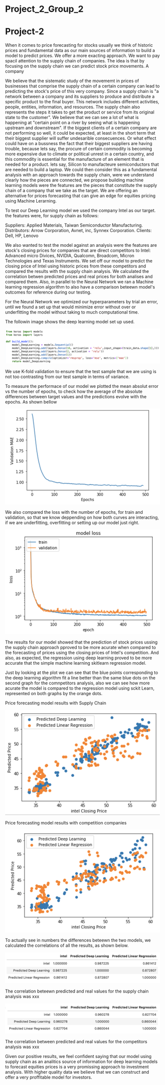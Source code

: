 # Project_2_Group_2

# Project-2

When it comes to price forecasting for stocks usually we think of historic prices and fundamental data as our main sources of information to build a model to predict prices. We offer a more exacting approach. We want to pay spacil attention to the supply chain of companies. The idea is that by focusing on the supply chain we can predict stock price movements. A company 


We believe that the sistematic study of the movememt in prices of businesses that comprise the supply chain of a certain company can lead to predicting the stock's price of this very company. Since a supply chain is "a network between a company and its suppliers to produce and distribute a specific product to the final buyer. This network includes different activities, people, entities, information, and resources. The supply chain also represents the steps it takes to get the product or service from its original state to the customer". We believe that we can see a lot of what is happening at "certain point on a river by seeing what is happening upstream and downstream". If the biggest clients of a certain company are not performing so well, it could be expected, at least in the short term that their biggest supplier will suffer undesarible consecuences. Or what effect could have on a bussness the fact that their biggest suppliers are having trouble, because lets say, the procure of certain commodity is becoming more expensive due to climate or political unrest in a certain country, and this commodity is essential for the manufacture of an element that is needed for a product. lets say, Silicon to manufacteure semiconductors that are needed to build a laptop. We could then consider this as a fundamental analysis with an approach towards the supply chain, were we understand clearly how the pieces are connected, we propose building machine learning models were the features are the pieces that constitute the supply chain of a company that we take as the target. We are offering an alternative for prices forecasting that can give an edge for equities pricing using Machine Lerarning.

To test our Deep Learning model we used the company Intel as our target. the features were, for supply chain as follows:

Suppliers: Applied Materials, Taiwan Semiconductor Manufacturing.
Distributors: Arrow Corporation, Avnet, inc, Synnex Corporation.
Clients: Dell, HP, Lenovo

We also wanted to test the model against an analysis were the features are stock's closing prices for companies that are direct competitors to Intel: Advanced micro Divices, NVIDIA, Qualcomn, Broadcom, Micron Technologies and Texas Instruments. We set off our model to predict the closing price of Intel using historic prices from these competitors and compared the results with the supply chain analysis. We calculated the correlation betwen predicted prices and real prices for both analises and compared them. Also, in parallel to the Neural Network we ran a Machine learning regression algorithm to also have a comparison beteewn model's outcomes for reference during our testing.

For the Neural Network we optimized our hyperparameters by trial an error, until we found a set up that would minimize error without over or underfitting the model without taking to much computational time.

The followin image shows the deep learning model set up used.


![model setup](/images/model.png)


We use K-fold validation to ensure that the test sample that we are using is not too contrasting from our test sample in terms of variance.

To measure the performace of our model we plotted the mean absolut error vs the number of epochs, to check how the average of the absolute differences between target values and the predictions evolve with the epochs. As shown bellow

![MAE_vs_epochs](/images/MAE_vs_epochs.png)

We also compared the loss with the number of epochs, for train and validation, so that we know deppending on how both curves are interacting, if we are underfitting, overfitting or setting up our model just right.

![loss_vs_epochs](/images/loss_vs_epochs.png)

The results for our model showed that the prediction of stock prices ussing the supply chain approach pproved to be more acurate when compared to the forecasting of prices using the closing prices of Intel's competition. And also, as expected, the regression using deep learning proved to be more accurate that the simple machine learning skitlearn regression model.

Just by looking at the plot we can see that the blue points corresponding to the deep learning algorithm fit a line better than the same blue dots on the second graph for the comnpetitors analysis, also we can see how more acurate the model is compared to the regression model using sckit Learn, represented on both graphs by the orange dots.


Price forecasting model results with Supply Chain 

![supply_chain](/images/supply_chain.png)


Price forecasting model results with competition companies

![competition](/images/competition.png)

To actually see in numbers the differences beteewn the two models, we calculated the correlations of all the results, as shown below.

![correlation_sc](/images/correlation_sc.png)

The correlation beteewn predicted and real values for the supply chain analysis was xxx

![correlation_comp](/images/correlation_comp.png)

The correlation between predicted and real values for the competitors analysis was xxx

Given our positive results, we feel confident saying that our model  using supply chain as an analitics source of information for deep learning models to forecast equities prices is a very promissing approach to investment analysis. With higher quality data we believe that we can construct and offer a very proffitable model for investors.

